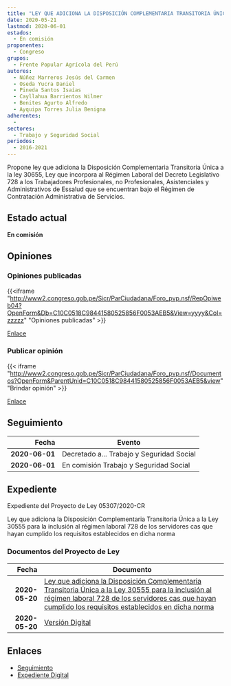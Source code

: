 ```yaml
---
title: "LEY QUE ADICIONA LA DISPOSICIÓN COMPLEMENTARIA TRANSITORIA ÚNICA A LA LEY 30555 PARA LA INCLUSIÓN AL RÉGIMEN LABORAL 728 DE LOS SERVIDORES CAS QUE HAYAN CUMPLIDO LOS REQUISITOS ESTABLECIDOS EN DICHA NORMA"
date: 2020-05-21
lastmod: 2020-06-01
estados: 
  - En comisión
proponentes: 
  - Congreso
grupos: 
  - Frente Popular Agrícola del Perú
autores: 
  - Núñez Marreros Jesús del Carmen
  - Oseda Yucra Daniel
  - Pineda Santos Isaías
  - Cayllahua Barrientos Wilmer
  - Benites Agurto Alfredo
  - Ayquipa Torres Julia Benigna
adherentes: 
  - 
sectores: 
  - Trabajo y Seguridad Social
periodos: 
  - 2016-2021
---
```


Propone ley que adiciona la Disposición Complementaria Transitoria Única a la ley 30655, Ley que incorpora al Régimen Laboral del Decreto Legislativo 728 a los Trabajadores Profesionales, no Profesionales, Asistenciales y Administrativos de Essalud que se encuentran bajo el Régimen de Contratación Administrativa de Servicios.


## Estado actual

**En comisión**

## Opiniones

### Opiniones publicadas

{{<iframe "http://www2.congreso.gob.pe/Sicr/ParCiudadana/Foro_pvp.nsf/RepOpiweb04?OpenForm&Db=C10C0518C98441580525856F0053AEB5&View=yyyy&Col=zzzzz" "Opiniones publicadas" >}}

[Enlace](http://www2.congreso.gob.pe/Sicr/ParCiudadana/Foro_pvp.nsf/RepOpiweb04?OpenForm&Db=C10C0518C98441580525856F0053AEB5&View=yyyy&Col=zzzzz)
### Publicar opinión

{{< iframe "http://www2.congreso.gob.pe/Sicr/ParCiudadana/Foro_pvp.nsf/Documentos?OpenForm&ParentUnid=C10C0518C98441580525856F0053AEB5&view" "Brindar opinión" >}}

[Enlace](http://www2.congreso.gob.pe/Sicr/ParCiudadana/Foro_pvp.nsf/Documentos?OpenForm&ParentUnid=C10C0518C98441580525856F0053AEB5&view)

## Seguimiento

| Fecha | Evento |
|------:|--------|
| **2020-06-01** | Decretado a... Trabajo y Seguridad Social|
| **2020-06-01** | En comisión Trabajo y Seguridad Social|


## Expediente

Expediente del Proyecto de Ley 05307/2020-CR

Ley que adiciona la Disposición Complementaria Transitoria Única a la Ley 30555 para la inclusión al régimen laboral 728 de los servidores cas que hayan cumplido los requisitos establecidos en dicha norma


### Documentos del Proyecto de Ley

| Fecha | Documento |
|------:|--------|
| **2020-05-20** | [Ley que adiciona la Disposición Complementaria Transitoria Única a la Ley 30555 para la inclusión al régimen laboral 728 de los servidores cas que hayan cumplido los requisitos establecidos en dicha norma](http://www.leyes.congreso.gob.pe/Documentos/2016_2021/Proyectos_de_Ley_y_de_Resoluciones_Legislativas/PL05307-20200520.pdf) |
| **2020-05-20** | [Versión Digital](http://www.leyes.congreso.gob.pe/Documentos/2016_2021/Proyectos_de_Ley_y_de_Resoluciones_Legislativas/Proyectos_Firmas_digitales/PL05307.pdf) |

## Enlaces 

- [Seguimiento](http://www2.congreso.gob.pe/Sicr/TraDocEstProc/CLProLey2016.nsf/f7fff46988ca05b1052578e100829cc7/ab1a63dd27579bf90525856f005f61df?OpenDocument)
- [Expediente Digital](http://www2.congreso.gob.pe/Sicr/TraDocEstProc/CLProLey2016.nsf/f7fff46988ca05b1052578e100829cc7/ab1a63dd27579bf90525856f005f61df?OpenDocument&Click=05257FB7005EB655.eb71d0cf91d8294e05256cdf006b5706/$Body/0.1C6C)
